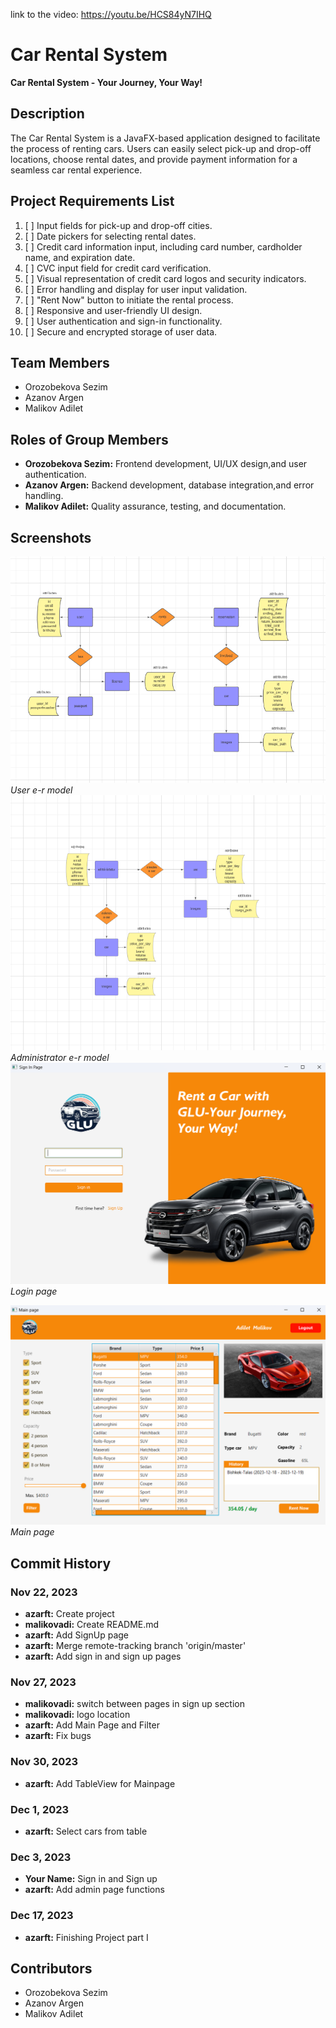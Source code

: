 link to the video: https://youtu.be/HCS84yN7IHQ
# Car Rental System

**Car Rental System - Your Journey, Your Way!**

## Description

The Car Rental System is a JavaFX-based application designed to facilitate the process of renting cars. Users can easily select pick-up and drop-off locations, choose rental dates, and provide payment information for a seamless car rental experience.

## Project Requirements List

1. [ ]  Input fields for pick-up and drop-off cities.
2. [ ]  Date pickers for selecting rental dates.
3. [ ]  Credit card information input, including card number, cardholder name, and expiration date.
4. [ ]  CVC input field for credit card verification.
5. [ ]  Visual representation of credit card logos and security indicators.
6. [ ]  Error handling and display for user input validation.
7. [ ]  "Rent Now" button to initiate the rental process.
8. [ ]  Responsive and user-friendly UI design.
9. [ ]  User authentication and sign-in functionality.
10. [ ]  Secure and encrypted storage of user data.

## Team Members

- Orozobekova Sezim
- Azanov Argen
- Malikov Adilet

## Roles of Group Members

- **Orozobekova Sezim:** Frontend development, UI/UX design,and user authentication.
- **Azanov Argen:** Backend development, database integration,and error handling.
- **Malikov Adilet:** Quality assurance, testing, and documentation.

## Screenshots
![User e-r model](Screenshots/user.png)
*User e-r model*
![Administrator e-r model](Screenshots/administrator.png)
*Administrator e-r model*
![Screenshot 1](Screenshots/screenshot1.png)
*Login page*

![Screenshot 2](Screenshots/screenshot2.png)
*Main page*

## Commit History

### Nov 22, 2023

- **azarft:** Create project
- **malikovadi:** Create README.md
- **azarft:** Add SignUp page
- **azarft:** Merge remote-tracking branch 'origin/master'
- **azarft:** Add sign in and sign up pages

### Nov 27, 2023

- **malikovadi:** switch between pages in sign up section
- **malikovadi:** logo location
- **azarft:** Add Main Page and Filter
- **azarft:** Fix bugs

### Nov 30, 2023

- **azarft:** Add TableView for Mainpage

### Dec 1, 2023

- **azarft:** Select cars from table

### Dec 3, 2023

- **Your Name:** Sign in and Sign up
- **azarft:** Add admin page functions

### Dec 17, 2023

- **azarft:** Finishing Project part I

## Contributors

- Orozobekova Sezim
- Azanov Argen
- Malikov Adilet
